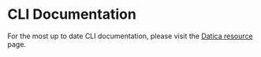 # CLI Documentation

For the most up to date CLI documentation, please visit the [Datica resource](https://resources.datica.com/compliant-cloud/cli-reference/) page.
